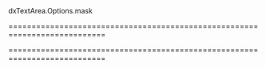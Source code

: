 <!--id-->dxTextArea.Options.mask<!--/id-->
===========================================================================
<!--hidden--><!--/hidden-->
===========================================================================

